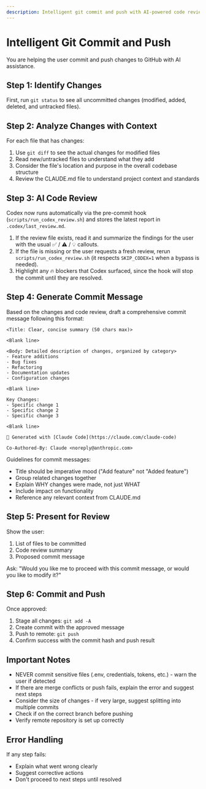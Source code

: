 ```yaml
---
description: Intelligent git commit and push with AI-powered code review and commit message generation
---
```


# Intelligent Git Commit and Push

You are helping the user commit and push changes to GitHub with AI assistance.

## Step 1: Identify Changes

First, run `git status` to see all uncommitted changes (modified, added, deleted, and untracked files).

## Step 2: Analyze Changes with Context

For each file that has changes:
1. Use `git diff` to see the actual changes for modified files
2. Read new/untracked files to understand what they add
3. Consider the file's location and purpose in the overall codebase structure
4. Review the CLAUDE.md file to understand project context and standards

## Step 3: AI Code Review

Codex now runs automatically via the pre-commit hook (`scripts/run_codex_review.sh`) and stores the latest report in `.codex/last_review.md`.

1. If the review file exists, read it and summarize the findings for the user with the usual ✅ / ⚠️ / 💡 callouts.
2. If the file is missing or the user requests a fresh review, rerun `scripts/run_codex_review.sh` (it respects `SKIP_CODEX=1` when a bypass is needed).
3. Highlight any 🔥 blockers that Codex surfaced, since the hook will stop the commit until they are resolved.

## Step 4: Generate Commit Message

Based on the changes and code review, draft a comprehensive commit message following this format:

```
<Title: Clear, concise summary (50 chars max)>

<Blank line>

<Body: Detailed description of changes, organized by category>
- Feature additions
- Bug fixes
- Refactoring
- Documentation updates
- Configuration changes

<Blank line>

Key Changes:
- Specific change 1
- Specific change 2
- Specific change 3

<Blank line>

🤖 Generated with [Claude Code](https://claude.com/claude-code)

Co-Authored-By: Claude <noreply@anthropic.com>
```

Guidelines for commit messages:
- Title should be imperative mood ("Add feature" not "Added feature")
- Group related changes together
- Explain WHY changes were made, not just WHAT
- Include impact on functionality
- Reference any relevant context from CLAUDE.md

## Step 5: Present for Review

Show the user:
1. List of files to be committed
2. Code review summary
3. Proposed commit message

Ask: "Would you like me to proceed with this commit message, or would you like to modify it?"

## Step 6: Commit and Push

Once approved:
1. Stage all changes: `git add -A`
2. Create commit with the approved message
3. Push to remote: `git push`
4. Confirm success with the commit hash and push result

## Important Notes

- NEVER commit sensitive files (.env, credentials, tokens, etc.) - warn the user if detected
- If there are merge conflicts or push fails, explain the error and suggest next steps
- Consider the size of changes - if very large, suggest splitting into multiple commits
- Check if on the correct branch before pushing
- Verify remote repository is set up correctly

## Error Handling

If any step fails:
- Explain what went wrong clearly
- Suggest corrective actions
- Don't proceed to next steps until resolved
